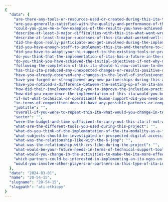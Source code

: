 ```yaml
---
{
  "data": {
    "are-there-any-tools-or-resources-used-or-created-during-this-ita-that-could-be-useful-to-hi-staff-in-other-contexts-if-so-please-describe-them-and-indicate": "",
    "are-you-generally-satisfied-with-the-quality-and-performance-of-this-ita-do-you-have-any-other-comments": "azdazdazdazdazd",
    "could-you-give-me-a-few-examples-of-the-results-you-have-achieved-so-far-with-indicators-if-possible-ask-for-more-detailed-reports-or-documents": "",
    "describe-at-least-3-major-difficulties-with-this-ita-what-went-wrong-if-possible-explain-why": "azdazdazdazdazd",
    "describe-at-least-3-major-successes-of-this-ita-what-worked-well-if-possible-explain-the-contributing-factors": "",
    "did-the-dpos-really-participate-and-get-involved-during-the-implementation-of-this-ita": "",
    "did-you-have-enough-staff-to-implement-this-ita-and-therefore-to-implement-an-approach-to-improving-inclusion-among-your-partners": "",
    "did-you-have-to-adapt-your-hi-support-to-the-existing-tools-or-practices-of-your-partners-if-so-how": "",
    "do-you-think-that-the-implementation-of-itas-has-a-future-in-the-development-of-certain-projects-in-your-countries": "azdazdazdazdazd",
    "do-you-think-you-have-achieved-the-initial-objectives-if-not-why-not": "",
    "following-the-completion-of-this-ita-should-hi-now-continue-to-develop-this-modality-in-ethiopia-if-so-in-which-areas-sectors-organisations-should-we-invest-our-time-and-resources-who-should-we-work-with-what-shouldnt-we-do": "azdazdazdazdazd",
    "has-this-ita-produced-any-unexpected-changes-or-results-positive-or-negative-give-details-of-your-answer-including-why-you-did-not-expect-these-changes": "",
    "have-you-already-observed-any-changes-in-the-level-of-inclusiveness-of-jeop-practices": "",
    "have-you-forged-or-strengthened-any-new-partnerships-during-this-ati": "",
    "have-you-noticed-a-difference-between-the-setting-up-of-an-ita-and-the-other-forms-of-projects-that-you-are-used-to-carrying-out-with-hi": "azdazdazdazdazd",
    "how-did-their-involvement-help-you-to-improve-the-inclusive-practices-of-the-6-jeop-partners": "",
    "how-did-you-experience-the-implementation-of-this-ita-would-you-be-involved-again-in-the-implementation-of-an-ita-if-yes-why-if-not-why-not": "zdazdazdaazazdazd",
    "if-not-what-technical-or-operational-human-support-did-you-need-and-why": "",
    "in-terms-of-competition-does-hi-have-any-possible-partners-or-competitors-in-the-field-of-disability-and-inclusion": "azdazdazdazdazd",
    "jobtitle": "",
    "overall-if-you-were-to-repeat-this-ita-what-would-you-change-in-terms-of-project-processmanagement-design-planning-implementation-monitoring-and-evaluation-as-well-as-timing-why-or-why-not": "azdazdazdazdazd",
    "sector": "",
    "were-the-budget-and-time-sufficient-to-carry-out-this-ita-if-not-why-not": "",
    "what-are-the-different-tools-you-used-during-this-project": "",
    "what-do-you-think-of-the-implementation-of-the-ita-modality-as-a-form-of-work-within-hi": "",
    "what-subjects-should-be-investigated-or-prospected-digital-accessibility-others": "",
    "what-was-the-relationship-like-with-the-6-jeop": "",
    "what-was-the-relationship-with-crs-like-during-the-project": "",
    "what-would-be-your-future-needs-in-terms-of-technical-support-tools-communication-materials-legislative-and-financial-aspects-management-support-support-from-the-hq-ati-team-to-improve-implementation-during-a-future-ati": "",
    "what-would-you-change-in-the-activities-to-make-the-ita-more-effective-would-you-recommend-different-activities": "",
    "which-partners-could-be-interested-in-implementing-an-ita-ngos-un-public-associative-private": "azdazdazdazdazd",
    "would-you-involve-other-players-or-partners-in-this-type-of-ita-in-the-future-if-so-who-and-why": ""
  },
  "date": "2024-03-01",
  "name": "20-54-15",
  "slugname": "20-54-15",
  "slugpath": "ati-ethiopy"
}
---
```

